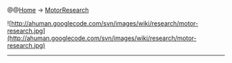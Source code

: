 @@[Home](Home.md) -> [MotorResearch](MotorResearch.md)

![http://ahuman.googlecode.com/svn/images/wiki/research/motor-research.jpg](http://ahuman.googlecode.com/svn/images/wiki/research/motor-research.jpg)

---
